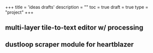 +++
title = 'ideas drafts'
description = ""
toc = true
draft = true
type = "project"
+++

## multi-layer tile-to-text editor w/ processing

## dustloop scraper module for heartblazer

